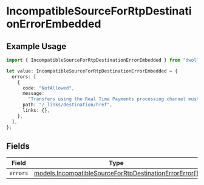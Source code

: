 # IncompatibleSourceForRtpDestinationErrorEmbedded

## Example Usage

```typescript
import { IncompatibleSourceForRtpDestinationErrorEmbedded } from "dwolla-typescript/models";

let value: IncompatibleSourceForRtpDestinationErrorEmbedded = {
  errors: [
    {
      code: "NotAllowed",
      message:
        "Transfers using the Real Time Payments processing channel must be funded by a balance",
      path: "/_links/destination/href",
      links: {},
    },
  ],
};
```

## Fields

| Field                                                                                                                | Type                                                                                                                 | Required                                                                                                             | Description                                                                                                          |
| -------------------------------------------------------------------------------------------------------------------- | -------------------------------------------------------------------------------------------------------------------- | -------------------------------------------------------------------------------------------------------------------- | -------------------------------------------------------------------------------------------------------------------- |
| `errors`                                                                                                             | [models.IncompatibleSourceForRtpDestinationErrorError](../models/incompatiblesourceforrtpdestinationerrorerror.md)[] | :heavy_minus_sign:                                                                                                   | N/A                                                                                                                  |